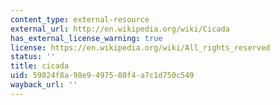 ```yaml
---
content_type: external-resource
external_url: http://en.wikipedia.org/wiki/Cicada
has_external_license_warning: true
license: https://en.wikipedia.org/wiki/All_rights_reserved
status: ''
title: cicada
uid: 59824f8a-98e9-4975-80f4-a7c1d750c549
wayback_url: ''
---
```

